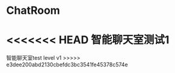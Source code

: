 # ChatRoom
<<<<<<< HEAD
智能聊天室测试1
=======
智能聊天室test
level v1 >>>>> e3dee200abd2130cbefdc3bc3541fe45378c574e
